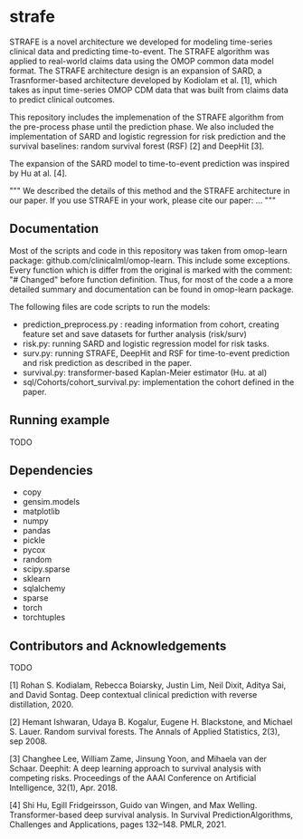 # strafe

STRAFE is a novel architecture we developed for modeling time-series clinical data and predicting time-to-event. The STRAFE algorithm was applied to real-world claims data using the OMOP common data model format.
The STRAFE architecture design is an expansion of SARD, a Trasnformer-based architecture developed by Kodiolam et al. [1], which takes as input time-series OMOP CDM data that was built from claims data to predict clinical outcomes.

This repository includes the implemenation of the STRAFE algorithm from the pre-process phase until the prediction phase. We also included the implementation of SARD and logistic regression for risk prediction and the survival baselines: random survival forest (RSF) [2] and DeepHit [3].

The expansion of the SARD model to time-to-event prediction was inspired by Hu at al. [4].

"""
We described the details of this method and the STRAFE architecture in our paper. If you use STRAFE in your work, please cite our paper:
...
"""

## Documentation
Most of the scripts and code in this repository was taken from omop-learn package: github.com/clinicalml/omop-learn.
This include some exceptions. Every function which is differ from the original is marked with the comment: "# Changed" before function definition.
Thus, for most of the code a a more detailed summary and documentation can be found in omop-learn package.

The following files are code scripts to run the models:
- prediction_preprocess.py : reading information from cohort, creating feature set and save datasets for further analysis (risk/surv)
- risk.py: running SARD and logistic regression model for risk tasks.
- surv.py: running STRAFE, DeepHit and RSF for time-to-event prediction and risk prediction as described in the paper.
- survival.py: transformer-based Kaplan-Meier estimator (Hu. at al)
- sql/Cohorts/cohort_survival.py: implementation the cohort defined in the paper.


## Running example
TODO

## Dependencies
- copy
- gensim.models
- matplotlib
- numpy
- pandas
- pickle
- pycox
- random
- scipy.sparse
- sklearn
- sqlalchemy
- sparse
- torch
- torchtuples

## Contributors and Acknowledgements
TODO

[1] Rohan S. Kodialam, Rebecca Boiarsky, Justin Lim, Neil Dixit, Aditya
Sai, and David Sontag. Deep contextual clinical prediction with reverse
distillation, 2020.

[2] Hemant Ishwaran, Udaya B. Kogalur, Eugene H. Blackstone, and
Michael S. Lauer. Random survival forests. The Annals of Applied
Statistics, 2(3), sep 2008.

[3]  Changhee Lee, William Zame, Jinsung Yoon, and Mihaela van der
Schaar. Deephit: A deep learning approach to survival analysis with
competing risks. Proceedings of the AAAI Conference on Artificial
Intelligence, 32(1), Apr. 2018.

[4] Shi Hu, Egill Fridgeirsson, Guido van Wingen, and Max Welling.
Transformer-based deep survival analysis. In Survival PredictionAlgorithms, Challenges and Applications, pages 132–148. PMLR, 2021.
